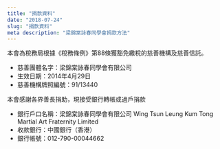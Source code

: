 ```yaml
---
title: "捐款資料"
date: "2018-07-24"
slug: "捐款資料"
meta description: "梁錦棠詠春同學會捐款方法"
---
```


本會為稅務局根據《稅務條例》第88條獲豁免繳稅的慈善機構及慈善信託。 

- 慈善團體名字：梁錦棠詠春同學會有限公司 
- 生效日期：2014年4月29日 
- 慈善機構牌照編號：91/13440

本會感謝各界善長捐助，現接受銀行轉帳或過戶捐款

- 銀行戶口名稱：梁錦棠詠春同學會有限公司 Wing Tsun Leung Kum Tong Martial Art Fraternity Limited 
- 收款銀行：中國銀行（香港） 
- 銀行帳號：012-790-00044662
